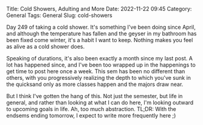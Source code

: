 Title: Cold Showers, Adulting and More
Date: 2022-11-22 09:45
Category: General
Tags: General
Slug: cold-showers

Day 249 of taking a cold shower. It's something I've been doing since April, 
and although the temperature has fallen and the geyser in my bathroom has been
fixed come winter, it's a habit I want to keep. Nothing makes you feel as alive
as a cold shower does.

Speaking of durations, it's also been exactly a month since my last post. A lot 
has happened since, and I've been too wrapped up in the happenings to get time 
to post here once a week. This sem has been no different than others, with you 
progressively realizing the depth to which you've sunk in the quicksand only as
more classes happen and the majors draw near.

But I think I've gotten the hang of this. Not just the semester, but life in 
general, and rather than looking at what I can do here, I'm looking outward to 
upcoming goals in life. Ah, too much abstraction. TL;DR: With the endsems 
ending tomorrow, I expect to write more frequently here ;)
